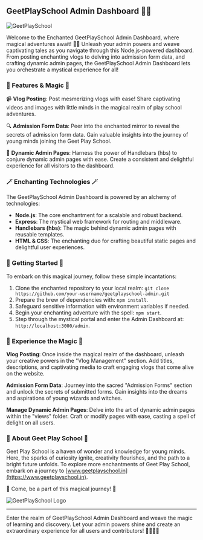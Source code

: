 ## GeetPlaySchool Admin Dashboard 🏰✨

![GeetPlaySchool](https://geetplayschool.in/img/GEETPLAY-logo.png)

Welcome to the Enchanted GeetPlaySchool Admin Dashboard, where magical adventures await! 🧙‍♂️ Unleash your admin powers and weave captivating tales as you navigate through this Node.js-powered dashboard. From posting enchanting vlogs to delving into admission form data, and crafting dynamic admin pages, the GeetPlaySchool Admin Dashboard lets you orchestrate a mystical experience for all!

### 🌟 Features & Magic 🌟

📹 **Vlog Posting**: Post mesmerizing vlogs with ease! Share captivating videos and images with little minds in the magical realm of play school adventures.

🔍 **Admission Form Data**: Peer into the enchanted mirror to reveal the secrets of admission form data. Gain valuable insights into the journey of young minds joining the Geet Play School.

📄 **Dynamic Admin Pages**: Harness the power of Handlebars (hbs) to conjure dynamic admin pages with ease. Create a consistent and delightful experience for all visitors to the dashboard.

### 🪄 Enchanting Technologies 🪄

The GeetPlaySchool Admin Dashboard is powered by an alchemy of technologies:

- **Node.js**: The core enchantment for a scalable and robust backend.
- **Express**: The mystical web framework for routing and middleware.
- **Handlebars (hbs)**: The magic behind dynamic admin pages with reusable templates.
- **HTML & CSS**: The enchanting duo for crafting beautiful static pages and delightful user experiences.

### 🚀 Getting Started 🚀

To embark on this magical journey, follow these simple incantations:

1. Clone the enchanted repository to your local realm: `git clone https://github.com/your-username/geetplayschool-admin.git`
2. Prepare the brew of dependencies with: `npm install`.
3. Safeguard sensitive information with environment variables if needed.
4. Begin your enchanting adventure with the spell: `npm start`.
5. Step through the mystical portal and enter the Admin Dashboard at: `http://localhost:3000/admin`.

### 🌈 Experience the Magic 🌈

**Vlog Posting**: Once inside the magical realm of the dashboard, unleash your creative powers in the "Vlog Management" section. Add titles, descriptions, and captivating media to craft engaging vlogs that come alive on the website.

**Admission Form Data**: Journey into the sacred "Admission Forms" section and unlock the secrets of submitted forms. Gain insights into the dreams and aspirations of young wizards and witches.

**Manage Dynamic Admin Pages**: Delve into the art of dynamic admin pages within the "views" folder. Craft or modify pages with ease, casting a spell of delight on all users.

### 🌟 About Geet Play School 🌟

Geet Play School is a haven of wonder and knowledge for young minds. Here, the sparks of curiosity ignite, creativity flourishes, and the path to a bright future unfolds. To explore more enchantments of Geet Play School, embark on a journey to [www.geetplayschool.in](https://www.geetplayschool.in).

🌟 Come, be a part of this magical journey! 🌟

![GeetPlaySchool Logo](https://geetplayschool.in/img/GEETPLAY-logo.png)

---

Enter the realm of GeetPlaySchool Admin Dashboard and weave the magic of learning and discovery. Let your admin powers shine and create an extraordinary experience for all users and contributors! 🌟🧙‍♀️✨
